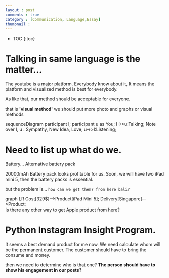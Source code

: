 ```yaml
---
layout : post
comments : true
category : [Communication, Language,Essay]
thumbnail : 
---
```


* TOC
{:toc}

# Talking in same language is the matter...
The youtube is a major platform. Everybody know about it, It means the platform and visualized method is best for everybody.

As like that, our method should be acceptable for everyone.

that is **'visual method'**
we should put more photo and graphs or visual methods
<div class="mermaid">
sequenceDiagram
participant I;
participant u as You;
I->>u:Talking;
Note over I, u : Sympathy, New Idea, Love;
u->>I:Listening;
</div>


# Need to list up what do we.

Battery...
Alternative battery pack

20000mAh Battery pack looks profitable for us.
Soon, we will have two iPad mini 5, then the battery packs is essential.

but the problem is... `how can we get them? from here bali?`


<div class="mermaid">
graph LR
Cost[329$]-->Product[iPad Mini 5];
Delivery[Singapore]-->Product;

</div>
Is there any other way to get Apple product from here?

# Python Instagram Insight Program.

It seems a best demand product for me now.
We need calculate whom will be the permanent customer.
The customer should have to bring the consume and money.

then we need to determine who is that one?
**The person should have to show his engagement in our posts?**







